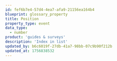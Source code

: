 ```yaml
---
id: fef6b7e4-57d4-4ea7-afa9-21156ea164b4
blueprint: glossary_property
title: Position
property_type: event
data_type:
  - number
product: 'guides & surveys'
description: 'Index in list'
updated_by: b6c6019f-27db-41a7-98bb-07c9b90f212b
updated_at: 1756838532
---
```

